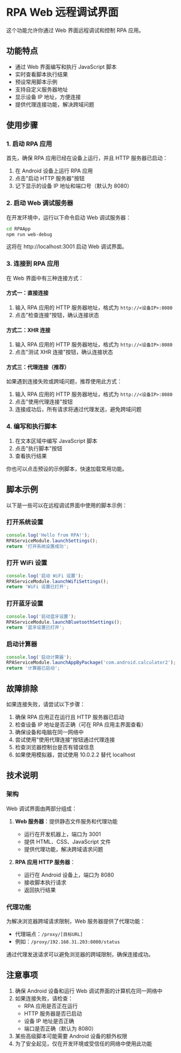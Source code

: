 # RPA Web 远程调试界面

这个功能允许你通过 Web 界面远程调试和控制 RPA 应用。

## 功能特点

- 通过 Web 界面编写和执行 JavaScript 脚本
- 实时查看脚本执行结果
- 预设常用脚本示例
- 支持自定义服务器地址
- 显示设备 IP 地址，方便连接
- 提供代理连接功能，解决跨域问题

## 使用步骤

### 1. 启动 RPA 应用

首先，确保 RPA 应用已经在设备上运行，并且 HTTP 服务器已启动：

1. 在 Android 设备上运行 RPA 应用
2. 点击"启动 HTTP 服务器"按钮
3. 记下显示的设备 IP 地址和端口号（默认为 8080）

### 2. 启动 Web 调试服务器

在开发环境中，运行以下命令启动 Web 调试服务器：

```bash
cd RPAApp
npm run web-debug
```

这将在 http://localhost:3001 启动 Web 调试界面。

### 3. 连接到 RPA 应用

在 Web 界面中有三种连接方式：

#### 方式一：直接连接

1. 输入 RPA 应用的 HTTP 服务器地址，格式为 `http://<设备IP>:8080`
2. 点击"检查连接"按钮，确认连接状态

#### 方式二：XHR 连接

1. 输入 RPA 应用的 HTTP 服务器地址，格式为 `http://<设备IP>:8080`
2. 点击"测试 XHR 连接"按钮，确认连接状态

#### 方式三：代理连接（推荐）

如果遇到连接失败或跨域问题，推荐使用此方式：

1. 输入 RPA 应用的 HTTP 服务器地址，格式为 `http://<设备IP>:8080`
2. 点击"使用代理连接"按钮
3. 连接成功后，所有请求将通过代理发送，避免跨域问题

### 4. 编写和执行脚本

1. 在文本区域中编写 JavaScript 脚本
2. 点击"执行脚本"按钮
3. 查看执行结果

你也可以点击预设的示例脚本，快速加载常用功能。

## 脚本示例

以下是一些可以在远程调试界面中使用的脚本示例：

### 打开系统设置

```javascript
console.log('Hello from RPA!');
RPAServiceModule.launchSettings();
return '打开系统设置成功';
```

### 打开 WiFi 设置

```javascript
console.log('启动 WiFi 设置');
RPAServiceModule.launchWifiSettings();
return 'WiFi 设置已打开';
```

### 打开蓝牙设置

```javascript
console.log('启动蓝牙设置');
RPAServiceModule.launchBluetoothSettings();
return '蓝牙设置已打开';
```

### 启动计算器

```javascript
console.log('启动计算器');
RPAServiceModule.launchAppByPackage('com.android.calculator2');
return '计算器已启动';
```

## 故障排除

如果连接失败，请尝试以下步骤：

1. 确保 RPA 应用正在运行且 HTTP 服务器已启动
2. 检查设备 IP 地址是否正确（可在 RPA 应用主界面查看）
3. 确保设备和电脑在同一网络中
4. 尝试使用"使用代理连接"按钮通过代理连接
5. 检查浏览器控制台是否有错误信息
6. 如果使用模拟器，尝试使用 10.0.2.2 替代 localhost

## 技术说明

### 架构

Web 调试界面由两部分组成：

1. **Web 服务器**：提供静态文件服务和代理功能

   - 运行在开发机器上，端口为 3001
   - 提供 HTML、CSS、JavaScript 文件
   - 提供代理功能，解决跨域请求问题

2. **RPA 应用 HTTP 服务器**：
   - 运行在 Android 设备上，端口为 8080
   - 接收脚本执行请求
   - 返回执行结果

### 代理功能

为解决浏览器跨域请求限制，Web 服务器提供了代理功能：

- 代理端点：`/proxy/[目标URL]`
- 例如：`/proxy/192.168.31.203:8080/status`

通过代理发送请求可以避免浏览器的跨域限制，确保连接成功。

## 注意事项

1. 确保 Android 设备和运行 Web 调试界面的计算机在同一网络中
2. 如果连接失败，请检查：
   - RPA 应用是否正在运行
   - HTTP 服务器是否已启动
   - 设备 IP 地址是否正确
   - 端口是否正确（默认为 8080）
3. 某些高级脚本可能需要 Android 设备的额外权限
4. 为了安全起见，仅在开发环境或受信任的网络中使用此功能
